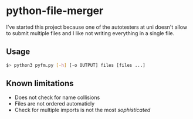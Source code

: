# python-file-merger

I've started this project because one of the autotesters at uni
doesn't allow to submit multiple files and I like not writing
everything in a single file.

## Usage

```bash
$> python3 pyfm.py [-h] [-o OUTPUT] files [files ...]
```

## Known limitations

- Does not check for name collisions
- Files are not ordered automaticly
- Check for multiple imports is not the most *sophisticated*
